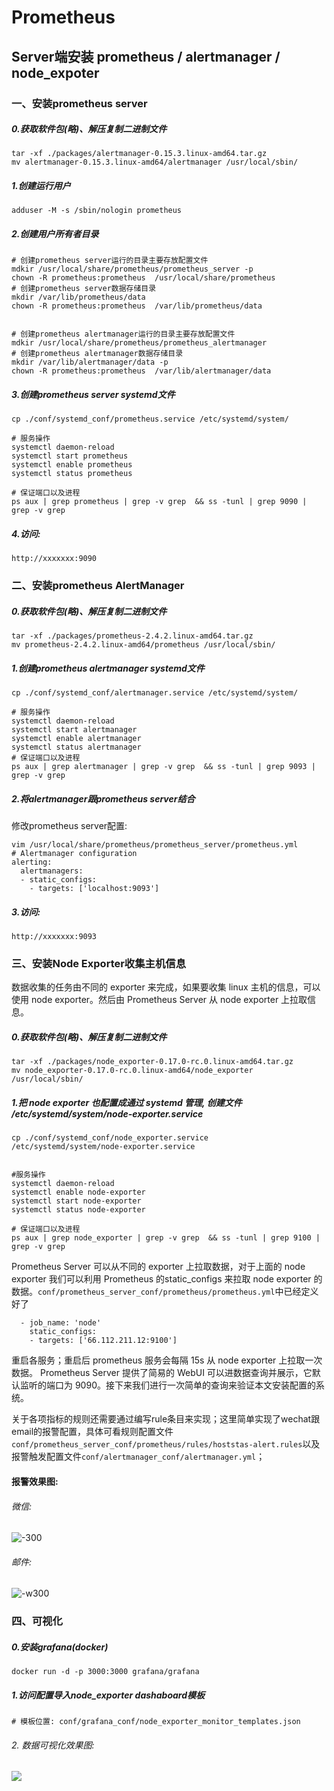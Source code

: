 # Prometheus

## Server端安装 prometheus / alertmanager / node_expoter
### 一、安装prometheus server
##### 0.获取软件包(略)、解压复制二进制文件
```
tar -xf ./packages/alertmanager-0.15.3.linux-amd64.tar.gz
mv alertmanager-0.15.3.linux-amd64/alertmanager /usr/local/sbin/
```
##### 1.创建运行用户

```
adduser -M -s /sbin/nologin prometheus
```
##### 2.创建用户所有者目录

```
# 创建prometheus server运行的目录主要存放配置文件
mdkir /usr/local/share/prometheus/prometheus_server -p
chown -R prometheus:prometheus  /usr/local/share/prometheus
# 创建prometheus server数据存储目录
mkdir /var/lib/prometheus/data
chown -R prometheus:prometheus  /var/lib/prometheus/data


# 创建prometheus alertmanager运行的目录主要存放配置文件
mdkir /usr/local/share/prometheus/prometheus_alertmanager
# 创建prometheus alertmanager数据存储目录
mkdir /var/lib/alertmanager/data -p
chown -R prometheus:prometheus  /var/lib/alertmanager/data
```
##### 3.创建prometheus server systemd文件

```
cp ./conf/systemd_conf/prometheus.service /etc/systemd/system/

# 服务操作
systemctl daemon-reload
systemctl start prometheus
systemctl enable prometheus
systemctl status prometheus

# 保证端口以及进程
ps aux | grep prometheus | grep -v grep  && ss -tunl | grep 9090 | grep -v grep
```
##### 4.访问:

```
http://xxxxxxx:9090
```
### 二、安装prometheus AlertManager
##### 0.获取软件包(略)、解压复制二进制文件
```
tar -xf ./packages/prometheus-2.4.2.linux-amd64.tar.gz
mv prometheus-2.4.2.linux-amd64/prometheus /usr/local/sbin/
```
##### 1.创建prometheus alertmanager systemd文件
```
cp ./conf/systemd_conf/alertmanager.service /etc/systemd/system/

# 服务操作
systemctl daemon-reload
systemctl start alertmanager
systemctl enable alertmanager
systemctl status alertmanager
# 保证端口以及进程
ps aux | grep alertmanager | grep -v grep  && ss -tunl | grep 9093 | grep -v grep
```
##### 2.将alertmanager跟prometheus server结合
修改prometheus server配置:

```
vim /usr/local/share/prometheus/prometheus_server/prometheus.yml
# Alertmanager configuration
alerting:
  alertmanagers:
  - static_configs:
    - targets: ['localhost:9093']
```
##### 3.访问:
```
http://xxxxxxx:9093
```

### 三、安装Node Exporter收集主机信息
数据收集的任务由不同的 exporter 来完成，如果要收集 linux 主机的信息，可以使用 node exporter。然后由 Prometheus Server 从 node exporter 上拉取信息。
##### 0.获取软件包(略)、解压复制二进制文件
```
tar -xf ./packages/node_exporter-0.17.0-rc.0.linux-amd64.tar.gz
mv node_exporter-0.17.0-rc.0.linux-amd64/node_exporter /usr/local/sbin/
```
##### 1.把 node exporter 也配置成通过 systemd 管理, 创建文件 /etc/systemd/system/node-exporter.service
```
cp ./conf/systemd_conf/node_exporter.service  /etc/systemd/system/node-exporter.service


#服务操作
systemctl daemon-reload
systemctl enable node-exporter
systemctl start node-exporter
systemctl status node-exporter

# 保证端口以及进程
ps aux | grep node_exporter | grep -v grep  && ss -tunl | grep 9100 | grep -v grep
```
Prometheus Server 可以从不同的 exporter 上拉取数据，对于上面的 node exporter 我们可以利用 Prometheus 的static_configs 来拉取 node exporter 的数据。`conf/prometheus_server_conf/prometheus/prometheus.yml`中已经定义好了

```
  - job_name: 'node'
    static_configs:
    - targets: ['66.112.211.12:9100']
```

重启各服务；重启后 prometheus 服务会每隔 15s 从 node exporter 上拉取一次数据。
Prometheus Server 提供了简易的 WebUI 可以进数据查询并展示，它默认监听的端口为 9090。接下来我们进行一次简单的查询来验证本文安装配置的系统。


关于各项指标的规则还需要通过编写rule条目来实现；这里简单实现了wechat跟email的报警配置，具体可看规则配置文件`conf/prometheus_server_conf/prometheus/rules/hoststas-alert.rules`以及报警触发配置文件`conf/alertmanager_conf/alertmanager.yml`；

#### 报警效果图:
###### 微信:
![-300](https://github.com/guomaoqiu/prometheus_notes/blob/master/screenshots/wechat_alert.png)
###### 邮件:
![-w300](https://github.com/guomaoqiu/prometheus_nodes/blob/master/screenshots/email_alert.png)
### 四、可视化
##### 0.安装grafana(docker)
```
docker run -d -p 3000:3000 grafana/grafana
```
##### 1.访问配置导入node_exporter dashaboard模板
```
# 模板位置: conf/grafana_conf/node_exporter_monitor_templates.json
```

###### 2. 数据可视化效果图:
![](https://github.com/guomaoqiu/prometheus_nodes/blob/master/screenshots/monitor_dashboard.png)


